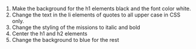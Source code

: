 1. Make the background for the h1 elements black and the font color white.
2. Change the text in the li elements of quotes to all upper case in CSS only.
3. Change the styling of the missions to italic and bold
4. Center the h1 and h2 elements
5. Change the background to blue for the rest
